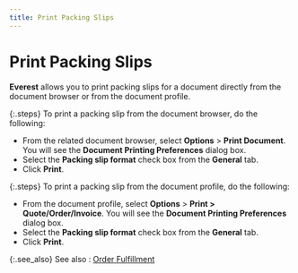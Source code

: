 ```yaml
---
title: Print Packing Slips
---
```


# Print Packing Slips


**Everest** allows you to print  packing slips for a document directly from the document browser or from  the document profile.


{:.steps}
To print a packing slip from the document  browser, do the following:

- From the related  document browser, select **Options** >  **Print Document**. You will see the  **Document Printing Preferences** dialog  box.
- Select the  **Packing slip format** check box  from the **General** tab.
- Click **Print**.



{:.steps}
To print a packing slip from the document profile, do the  following:

- From the document  profile, select **Options** > **Print &gt; Quote/Order/Invoice**. You  will see the **Document Printing Preferences** dialog box.
- Select the  **Packing slip format** check box  from the **General** tab.
- Click **Print**.



{:.see_also}
See also
: [Order Fulfillment]({{site.sp_baseurl}}/sales-docs/ordr-ff/order_fulfillment.html)
